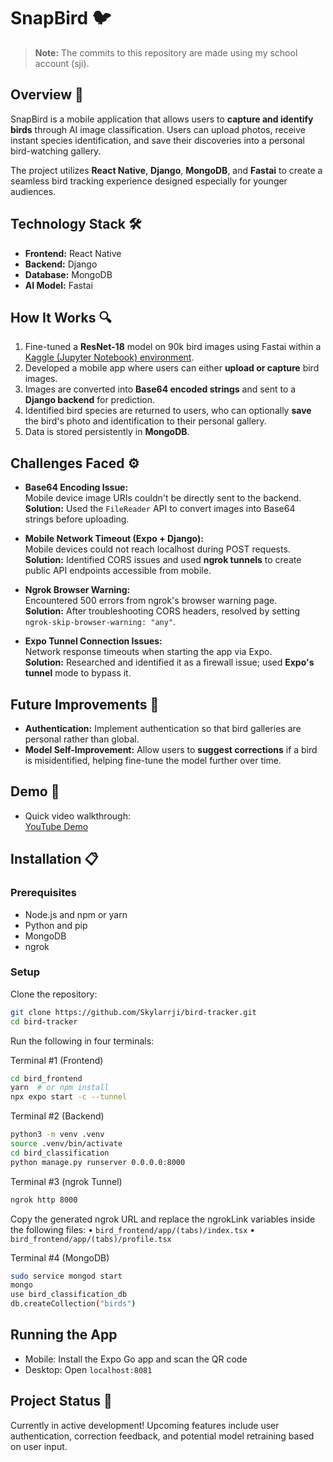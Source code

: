 # SnapBird 🐦

> **Note:** The commits to this repository are made using my school account (sji).

## Overview 📝
SnapBird is a mobile application that allows users to **capture and identify birds** through AI image classification. Users can upload photos, receive instant species identification, and save their discoveries into a personal bird-watching gallery.

The project utilizes **React Native**, **Django**, **MongoDB**, and **Fastai** to create a seamless bird tracking experience designed especially for younger audiences.

## Technology Stack 🛠️
- **Frontend:** React Native
- **Backend:** Django
- **Database:** MongoDB 
- **AI Model:** Fastai 

## How It Works 🔍
1. Fine-tuned a **ResNet-18** model on 90k bird images using Fastai within a [Kaggle (Jupyter Notebook) environment](https://www.kaggle.com/code/skylarji/bird-species-classifier).
2. Developed a mobile app where users can either **upload or capture** bird images.
3. Images are converted into **Base64 encoded strings** and sent to a **Django backend** for prediction.
4. Identified bird species are returned to users, who can optionally **save** the bird's photo and identification to their personal gallery.
5. Data is stored persistently in **MongoDB**.

## Challenges Faced ⚙️
- **Base64 Encoding Issue:**  
  Mobile device image URIs couldn't be directly sent to the backend.  
  **Solution:** Used the `FileReader` API to convert images into Base64 strings before uploading.

- **Mobile Network Timeout (Expo + Django):**  
  Mobile devices could not reach localhost during POST requests.  
  **Solution:** Identified CORS issues and used **ngrok tunnels** to create public API endpoints accessible from mobile.

- **Ngrok Browser Warning:**  
  Encountered 500 errors from ngrok's browser warning page.  
  **Solution:** After troubleshooting CORS headers, resolved by setting `ngrok-skip-browser-warning: "any"`.

- **Expo Tunnel Connection Issues:**  
  Network response timeouts when starting the app via Expo.  
  **Solution:** Researched and identified it as a firewall issue; used **Expo's tunnel** mode to bypass it.

## Future Improvements 🔧
- **Authentication:** Implement authentication so that bird galleries are personal rather than global.
- **Model Self-Improvement:** Allow users to **suggest corrections** if a bird is misidentified, helping fine-tune the model further over time.

## Demo 📱
- Quick video walkthrough:  
  [YouTube Demo](https://youtu.be/g-3ZH1iJDhc)

## Installation 📋

### Prerequisites
- Node.js and npm or yarn
- Python and pip
- MongoDB
- ngrok

### Setup

Clone the repository:
```bash
git clone https://github.com/Skylarrji/bird-tracker.git
cd bird-tracker
```

Run the following in four terminals:

Terminal #1 (Frontend)
```bash
cd bird_frontend
yarn  # or npm install
npx expo start -c --tunnel
```

Terminal #2 (Backend)
```bash
python3 -m venv .venv
source .venv/bin/activate
cd bird_classification
python manage.py runserver 0.0.0.0:8000
```

Terminal #3 (ngrok Tunnel)
```bash
ngrok http 8000
```

Copy the generated ngrok URL and replace the ngrokLink variables inside the following files:
	•	`bird_frontend/app/(tabs)/index.tsx`
	•	`bird_frontend/app/(tabs)/profile.tsx`

 Terminal #4 (MongoDB)
 ```bash
sudo service mongod start
mongo
use bird_classification_db
db.createCollection("birds")
 ```

## Running the App
- Mobile: Install the Expo Go app and scan the QR code
- Desktop: Open `localhost:8081`

## Project Status 🚧
Currently in active development!
Upcoming features include user authentication, correction feedback, and potential model retraining based on user input.

